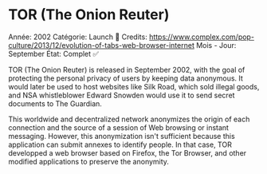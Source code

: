 # TOR (The Onion Reuter)

Année: 2002
Catégorie: Launch 🚀
Credits: https://www.complex.com/pop-culture/2013/12/evolution-of-tabs-web-browser-internet
Mois - Jour: September
État: Complet ✅

TOR (The Onion Reuter) is released in September 2002, with the goal of protecting the personal privacy of users by keeping data anonymous. It would later be used to host websites like Silk Road, which sold illegal goods, and NSA whistleblower Edward Snowden would use it to send secret documents to The Guardian.

This worldwide and decentralized network anonymizes the origin of each connection and the source of a session of Web browsing or instant messaging. However, this anonymization isn't sufficient because this application can submit annexes to identify people. In that case, TOR developped a web browser based on Firefox, the Tor Browser, and other modified applications to preserve the anonymity.